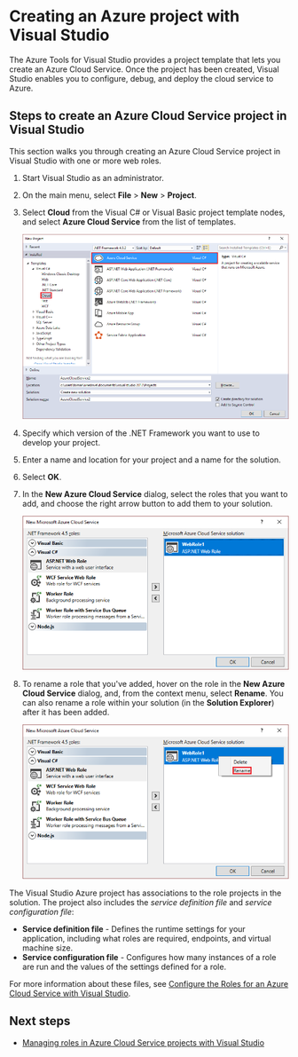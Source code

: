 <properties
    pageTitle="Creating an Azure project with Visual Studio | Azure"
    description="Creating an Azure project with Visual Studio"
    services="visual-studio-online"
    documentationcenter="na"
    author="TomArcher"
    manager="douge"
    editor="" />
<tags
    ms.assetid="ec580df7-3dcc-45a9-a1d9-8c110678dfb5"
    ms.service="multiple"
    ms.devlang="multiple"
    ms.topic="article"
    ms.tgt_pltfrm="na"
    ms.workload="na"
    ms.date="03/19/2017"
    wacn.date=""
    ms.author="tarcher" />

# Creating an Azure project with Visual Studio
The Azure Tools for Visual Studio provides a project template that lets you create an Azure Cloud Service. Once the project has been created, Visual Studio enables you to configure, debug, and deploy the cloud service to Azure.

## Steps to create an Azure Cloud Service project in Visual Studio
This section walks you through creating an Azure Cloud Service project in Visual Studio with one or more web roles.  

1. Start Visual Studio as an administrator.

1. On the main menu, select **File** > **New** > **Project**.

1. Select **Cloud** from the Visual C# or Visual Basic project template nodes, and select **Azure Cloud Service** from the list of templates.

    ![New Azure cloud service](./media/vs-azure-tools-azure-project-create/new-project-wizard-for-cloud-service.png)

1. Specify which version of the .NET Framework you want to use to develop your project.

1. Enter a name and location for your project and a name for the solution. 

1. Select **OK**.

1. In the **New Azure Cloud Service** dialog, select the roles that you want to add, and choose the right arrow button to add them to your solution.

    ![Select new Azure cloud service roles](./media/vs-azure-tools-azure-project-create/new-cloud-service.png)

1. To rename a role that you've added, hover on the role in the **New Azure Cloud Service** dialog, and, from the context menu, select **Rename**. You can also rename a role within your solution (in the **Solution Explorer**) after it has been added.

    ![Rename Azure cloud service role](./media/vs-azure-tools-azure-project-create/new-cloud-service-rename.png)

The Visual Studio Azure project has associations to the role projects in the solution. The project also includes the *service definition file* and *service configuration file*:

- **Service definition file** - Defines the runtime settings for your application, including what roles are required, endpoints, and virtual machine size. 
- **Service configuration file** - Configures how many instances of a role are run and the values of the settings defined for a role. 

For more information about these files, see [Configure the Roles for an Azure Cloud Service with Visual Studio](/documentation/articles/vs-azure-tools-configure-roles-for-cloud-service/).

## Next steps
- [Managing roles in Azure Cloud Service projects with Visual Studio](/documentation/articles/vs-azure-tools-cloud-service-project-managing-roles/)
